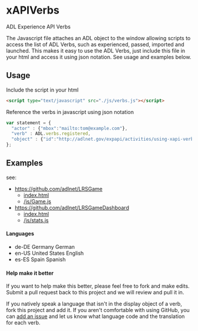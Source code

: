 xAPIVerbs
=========

ADL Experience API Verbs  
  
The Javascript file attaches an ADL object to the window allowing scripts to access the list of ADL Verbs, 
such as experienced, passed, imported and launched. This makes it easy to use the ADL Verbs, just include this 
file in your html and access it using json notation. See usage and examples below.


Usage
-----

Include the script in your html 
```html
<script type="text/javascript" src="./js/verbs.js"></script>
```
  
Reference the verbs in javascript using json notation
```javascript
var statement = {
  "actor" : {"mbox":"mailto:tom@example.com"},
  "verb" : ADL.verbs.registered,
  "object" : {"id":"http://adlnet.gov/expapi/activities/using-xapi-verbs"}
};
```

Examples
---------
see:
- https://github.com/adlnet/LRSGame
  - [index.html](https://github.com/adlnet/LRSGame/blob/master/index.html)
  - [/js/Game.js](https://github.com/adlnet/LRSGame/blob/master/js/Game.js)
- https://github.com/adlnet/LRSGameDashboard
  - [index.html](https://github.com/adlnet/LRSGameDashboard/blob/master/index.html)
  - [/js/stats.js](https://github.com/adlnet/LRSGameDashboard/blob/master/js/stats.js)

#### Languages  
- de-DE  Germany German  
- en-US  United States English  
- es-ES  Spain Spanish  
  
#### Help make it better
If you want to help make this better, please feel free to fork and make edits. Submit a pull request back to 
this project and we will review and pull it in.  

If you natively speak a language that isn't in the display object of a verb, fork this project and add it. 
If you aren't comfortable with using GitHub, you can [add an issue](https://github.com/adlnet/xAPIVerbs/issues/new) 
and let us know what language code and the translation for each verb.
